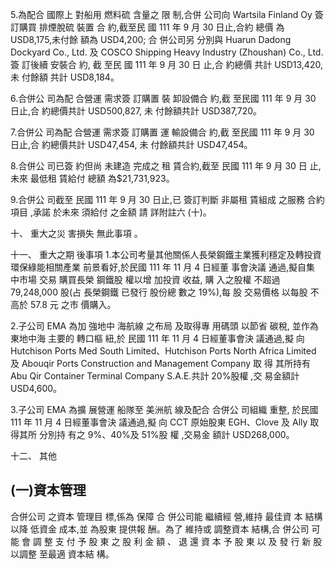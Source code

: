5.為配合 國際上 對船用 燃料硫 含量之 限 制,合併 公司向 Wartsila Finland Oy 簽訂購買 排煙脫硫 裝置 合 約,截至民 國 111 年 9 月 30 日止,合約 總價 為 USD8,175,未付餘 額為 USD4,200; 合 併公司另 分別與 Huarun Dadong Dockyard Co., Ltd. 及 COSCO Shipping Heavy Industry (Zhoushan) Co., Ltd.簽 訂後續 安裝合 約, 截 至民 國 111 年 9 月 30 日 止,合 約總價 共計 USD13,420,未 付餘額 共計 USD8,184。

6.合併公 司為配 合營運 需求簽 訂購置 裝 卸設備合 約,截 至民國 111 年 9 月 30 日止,合 約總價共計 USD500,827, 未 付餘額共計 USD387,720。

7.合併公 司為配 合營運 需求簽 訂購置 運 輸設備合 約,截 至民國 111 年 9 月 30 日止,合 約總價共計 USD47,454, 未 付餘額共計 USD47,454。

8.合併公 司已簽 約但尚 未建造 完成之 租 賃合約,截至 民國 111 年 9 月 30 日 止,未來 最低租 賃給付 總額 為$21,731,923。

9.合併公 司截至 民國 111 年 9 月 30 日止,已 簽訂判斷 非屬租 賃組成 之服務 合約項目 ,承諾 於未來 須給付 之金額 請 詳附註六 (十)。

十、 重大之災 害損失 無此事項 。

十一、 重大之期 後事項 1.本公司考量其他關係人長榮鋼鐵主業獲利穩定及轉投資環保綠能相關產業 前景看好,於民國 111 年 11 月 4 日經董 事會決議 通過,擬自集 中市場 交易 購買長榮 鋼鐵股 權以增 加投資 收益, 購 入之股權 不超過 79,248,000 股(占 長榮鋼鐵 已發行 股份總 數之 19%),每 股 交易價格 以每股 不高於 57.8 元 之市 價購入。

2.子公司 EMA 為加 強地中 海航線 之布局 及取得專 用碼頭 以節省 碳稅, 並作為 東地中海 主要的 轉口樞 紐,於 民國 111 年 11 月 4 日經董事會決 議通過,擬 向 Hutchison Ports Med South Limited、Hutchison Ports North Africa Limited 及 Abouqir Ports Construction and Management Company 取 得 其所持有 Abu Qir Container Terminal Company S.A.E.共計 20%股權 ,交 易金額計 USD4,600。

3.子公司 EMA 為擴 展營運 船隊至 美洲航 線及配合 合併公 司組織 重整, 於民國 111 年 11 月 4 日經董事會決 議通過,擬 向 CCT 原始股東 EGH、Clove 及 Ally 取得其所 分別持 有之 9%、40%及 51%股 權 ,交易金 額計 USD268,000。

十二、 其他

## (一)資本管理

合併公司 之資本 管理目 標,係為 保障 合 併公司能 繼續經 營,維持 最佳資 本 結構以降 低資金 成本,並 為股東 提供報 酬。為了 維持或 調整資本 結構,合 併公司 可 能 會 調 整 支 付 予 股 東 之 股 利 金 額 、 退 還 資 本 予 股 東 以 及 發 行 新 股以調整 至最適 資本結 構。